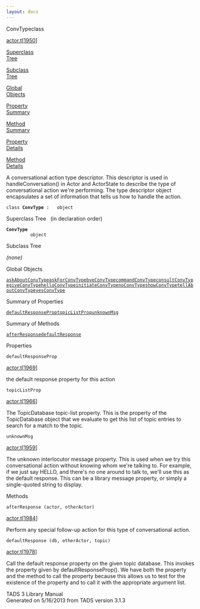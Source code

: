 ```yaml
---
layout: docs
---
```

<span class="title">ConvType</span><span class="type">class</span>

[actor.t](../file/actor.t.html)\[[1950](../source/actor.t.html#1950)\]

[Superclass  
Tree](#_SuperClassTree_)

[Subclass  
Tree](#_SubClassTree_)

[Global  
Objects](#_ObjectSummary_)

[Property  
Summary](#_PropSummary_)

[Method  
Summary](#_MethodSummary_)

[Property  
Details](#_Properties_)

[Method  
Details](#_Methods_)

<div class="fdesc">

A conversational action type descriptor. This descriptor is used in
handleConversation() in Actor and ActorState to describe the type of
conversational action we're performing. The type descriptor object
encapsulates a set of information that tells us how to handle the
action.

`class `**`ConvType`**` :   object`

</div>

<span id="_SuperClassTree_"></span>

<div class="mjhd">

<span class="hdln">Superclass Tree</span>   (in declaration order)

</div>

**`ConvType`**  
`         object`  
<span id="_SubClassTree_"></span>

<div class="mjhd">

<span class="hdln">Subclass Tree</span>  

</div>

*(none)* <span id="_ObjectSummary_"></span>

<div class="mjhd">

<span class="hdln">Global Objects</span>  

</div>

[`askAboutConvType`](../object/askAboutConvType.html)[`askForConvType`](../object/askForConvType.html)[`byeConvType`](../object/byeConvType.html)[`commandConvType`](../object/commandConvType.html)[`consultConvType`](../object/consultConvType.html)[`giveConvType`](../object/giveConvType.html)[`helloConvType`](../object/helloConvType.html)[`initiateConvType`](../object/initiateConvType.html)[`noConvType`](../object/noConvType.html)[`showConvType`](../object/showConvType.html)[`tellAboutConvType`](../object/tellAboutConvType.html)[`yesConvType`](../object/yesConvType.html)
<span id="_PropSummary_"></span>

<div class="mjhd">

<span class="hdln">Summary of Properties</span>  

</div>

[`defaultResponseProp`](#defaultResponseProp)[`topicListProp`](#topicListProp)[`unknownMsg`](#unknownMsg)

<span id="_MethodSummary_"></span>

<div class="mjhd">

<span class="hdln">Summary of Methods</span>  

</div>

[`afterResponse`](#afterResponse)[`defaultResponse`](#defaultResponse)

<span id="_Properties_"></span>

<div class="mjhd">

<span class="hdln">Properties</span>  

</div>

<span id="defaultResponseProp"></span>

`defaultResponseProp`

[actor.t](../file/actor.t.html)\[[1969](../source/actor.t.html#1969)\]

<div class="desc">

the default response property for this action

</div>

<span id="topicListProp"></span>

`topicListProp`

[actor.t](../file/actor.t.html)\[[1966](../source/actor.t.html#1966)\]

<div class="desc">

The TopicDatabase topic-list property. This is the property of the
TopicDatabase object that we evaluate to get this list of topic entries
to search for a match to the topic.

</div>

<span id="unknownMsg"></span>

`unknownMsg`

[actor.t](../file/actor.t.html)\[[1959](../source/actor.t.html#1959)\]

<div class="desc">

The unknown interlocutor message property. This is used when we try this
conversational action without knowing whom we're talking to. For
example, if we just say HELLO, and there's no one around to talk to,
we'll use this as the default response. This can be a library message
property, or simply a single-quoted string to display.

</div>

<span id="_Methods_"></span>

<div class="mjhd">

<span class="hdln">Methods</span>  

</div>

<span id="afterResponse"></span>

`afterResponse (actor, otherActor)`

[actor.t](../file/actor.t.html)\[[1984](../source/actor.t.html#1984)\]

<div class="desc">

Perform any special follow-up action for this type of conversational
action.

</div>

<span id="defaultResponse"></span>

`defaultResponse (db, otherActor, topic)`

[actor.t](../file/actor.t.html)\[[1978](../source/actor.t.html#1978)\]

<div class="desc">

Call the default response property on the given topic database. This
invokes the property given by defaultResponseProp(). We have both the
property and the method to call the property because this allows us to
test for the existence of the property and to call it with the
appropriate argument list.

</div>

<div class="ftr">

TADS 3 Library Manual  
Generated on 5/16/2013 from TADS version 3.1.3

</div>
